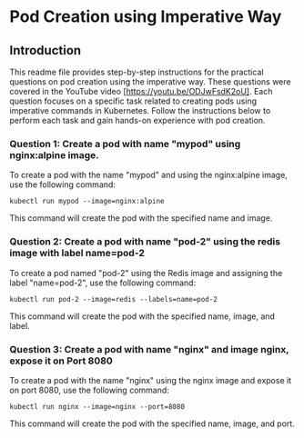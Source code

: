 # Pod Creation using Imperative Way

## Introduction
This readme file provides step-by-step instructions for the practical questions on pod creation using the imperative way. These questions were covered in the YouTube video [https://youtu.be/ODJwFsdK2oU]. Each question focuses on a specific task related to creating pods using imperative commands in Kubernetes. Follow the instructions below to perform each task and gain hands-on experience with pod creation.

### Question 1: Create a pod with name "mypod" using nginx:alpine image.
To create a pod with the name "mypod" and using the nginx:alpine image, use the following command:
```
kubectl run mypod --image=nginx:alpine
```
This command will create the pod with the specified name and image.

### Question 2: Create a pod with name "pod-2" using the redis image with label name=pod-2
To create a pod named "pod-2" using the Redis image and assigning the label "name=pod-2", use the following command:
```
kubectl run pod-2 --image=redis --labels=name=pod-2
```
This command will create the pod with the specified name, image, and label.

### Question 3: Create a pod with name "nginx" and image nginx, expose it on Port 8080
To create a pod with the name "nginx" using the nginx image and expose it on port 8080, use the following command:
```
kubectl run nginx --image=nginx --port=8080
```
This command will create the pod with the specified name, image, and port.
